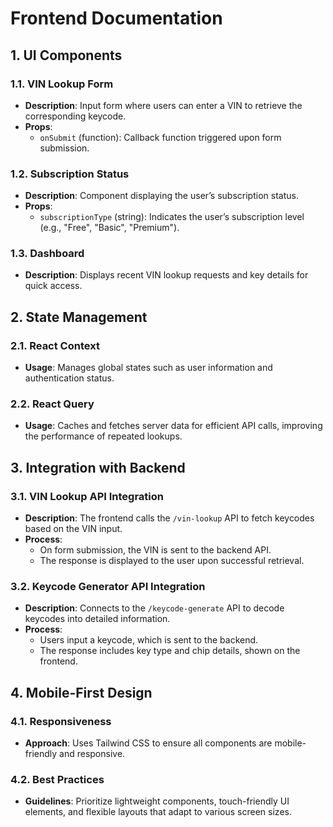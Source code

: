 # Frontend Documentation

## 1. UI Components

### 1.1. VIN Lookup Form
- **Description**: Input form where users can enter a VIN to retrieve the corresponding keycode.
- **Props**: 
  - `onSubmit` (function): Callback function triggered upon form submission.

### 1.2. Subscription Status
- **Description**: Component displaying the user’s subscription status.
- **Props**: 
  - `subscriptionType` (string): Indicates the user’s subscription level (e.g., "Free", "Basic", "Premium").

### 1.3. Dashboard
- **Description**: Displays recent VIN lookup requests and key details for quick access.

## 2. State Management

### 2.1. React Context
- **Usage**: Manages global states such as user information and authentication status.

### 2.2. React Query
- **Usage**: Caches and fetches server data for efficient API calls, improving the performance of repeated lookups.

## 3. Integration with Backend

### 3.1. VIN Lookup API Integration
- **Description**: The frontend calls the `/vin-lookup` API to fetch keycodes based on the VIN input.
- **Process**:
  - On form submission, the VIN is sent to the backend API.
  - The response is displayed to the user upon successful retrieval.

### 3.2. Keycode Generator API Integration
- **Description**: Connects to the `/keycode-generate` API to decode keycodes into detailed information.
- **Process**:
  - Users input a keycode, which is sent to the backend.
  - The response includes key type and chip details, shown on the frontend.

## 4. Mobile-First Design

### 4.1. Responsiveness
- **Approach**: Uses Tailwind CSS to ensure all components are mobile-friendly and responsive.

### 4.2. Best Practices
- **Guidelines**: Prioritize lightweight components, touch-friendly UI elements, and flexible layouts that adapt to various screen sizes.
